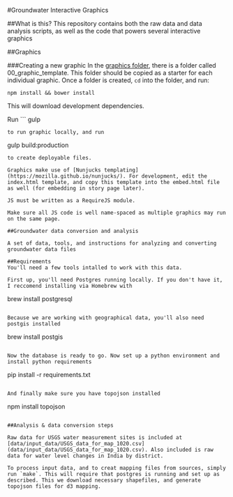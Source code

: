 #Groundwater Interactive Graphics

##What is this?
This repository contains both the raw data and data analysis scripts, as well as the code that powers several interactive graphics

##Graphics

###Creating a new graphic
In the [graphics folder](graphics/), there is a folder called 00_graphic_template. This folder should be copied as a starter for each individual graphic. Once a folder is created, `cd` into the folder, and run:
```
npm install && bower install
```
This will download development dependencies.

Run ```
gulp
``` 
to run graphic locally, and run 
```
gulp build:production
```
to create deployable files.

Graphics make use of [Nunjucks templating](https://mozilla.github.io/nunjucks/). For development, edit the index.html template, and copy this template into the embed.html file as well (for embedding in story page later).

JS must be written as a RequireJS module.

Make sure all JS code is well name-spaced as multiple graphics may run on the same page.

##Groundwater data conversion and analysis

A set of data, tools, and instructions for analyzing and converting groundwater data files

##Requirements
You'll need a few tools intalled to work with this data.

First up, you'll need Postgres running locally. If you don't have it, I reccomend installing via Homebrew with
```
brew install postgresql
```

Because we are working with geographical data, you'll also need postgis installed
```
brew install postgis
```

Now the database is ready to go. Now set up a python environment and install python requirements

```
pip install -r requirements.txt
```

And finally make sure you have topojson installed
```
npm install topojson
```

##Analysis & data conversion steps

Raw data for USGS water measurement sites is included at [data/input_data/USGS_data_for_map_1020.csv](data/input_data/USGS_data_for_map_1020.csv). Also included is raw data for water level changes in India by district.

To process input data, and to creat mapping files from sources, simply run `make`. This will require that postgres is running and set up as described. This we download necessary shapefiles, and generate topojson files for d3 mapping.

